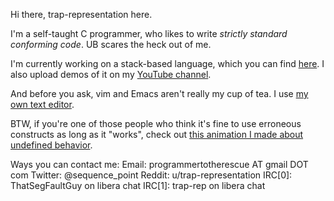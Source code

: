 Hi there, trap-representation here.

I'm a self-taught C programmer, who likes to write *strictly standard conforming code*. UB scares the heck out of me.

I'm currently working on a stack-based language, which you can find [here](https://github.com/trap-representation/Chlore). I also upload demos of it on my [YouTube channel](https://www.youtube.com/channel/UC0j25PUywdrQGOR2jWkuPHg).

And before you ask, vim and Emacs aren't really my cup of tea. I use [my own text editor](https://github.com/trap-representation/YET).

BTW, if you're one of those people who think it's fine to use erroneous constructs as long as it "works", check out [this animation I made about undefined behavior](https://youtu.be/-gVAP8YMlk0).

Ways you can contact me:
Email: programmertotherescue AT gmail DOT com
Twitter: @sequence_point
Reddit: u/trap-representation
IRC\[0\]: ThatSegFaultGuy on libera chat
IRC\[1\]: trap-rep on libera chat
